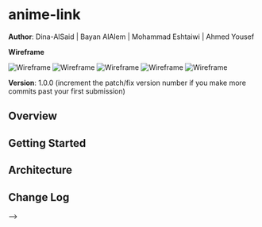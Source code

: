 # anime-link

**Author**: Dina-AlSaid | Bayan AlAlem | Mohammad Eshtaiwi | Ahmed Yousef

**Wireframe**

![Wireframe](https://i.imgur.com/MprjavN.png)
![Wireframe](https://i.imgur.com/1JAXCHA.png)
![Wireframe](https://i.imgur.com/WZozDxk.png)
![Wireframe](https://i.imgur.com/fF38mja.png)
![Wireframe](https://i.imgur.com/mEI3O2e.png)


**Version**: 1.0.0 (increment the patch/fix version number if you make more commits past your first submission)

## Overview
<!-- Provide a high level overview of what this application is and why you are building it, beyond the fact that it's an assignment for a Code 301 class. (i.e. What's your problem domain?) -->

## Getting Started
<!-- What are the steps that a user must take in order to build this app on their own machine and get it running? -->

## Architecture
<!-- Provide a detailed description of the application design. What technologies (languages, libraries, etc) you're using, and any other relevant design information. -->

## Change Log
<!-- Use this area to document the iterative changes made to your application as each feature is successfully implemented. Use time stamps. Here's an examples:

01-01-2001 4:59pm - Application now has a fully-functional express server, with GET and POST routes for the book resource.

## Credits and Collaborations
<!-- Give credit (and a link) to other people or resources that helped you build this application. -->
-->
